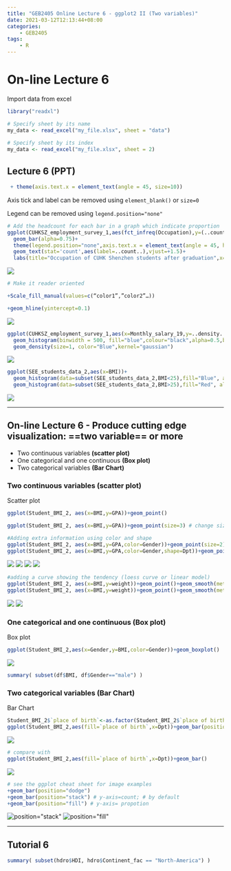 ```yaml
---
title: "GEB2405 Online Lecture 6 - ggplot2 II (Two variables)"
date: 2021-03-12T12:13:44+08:00
categories:
    - GEB2405
tags:
    - R
---
```


# On-line Lecture 6

Import data from excel

```R
library("readxl")

# Specify sheet by its name
my_data <- read_excel("my_file.xlsx", sheet = "data")
  
# Specify sheet by its index
my_data <- read_excel("my_file.xlsx", sheet = 2)
```



## Lecture 6 (PPT)

```R
 + theme(axis.text.x = element_text(angle = 45, size=10))
```

Axis tick and label can be removed using `element_blank()` or `size=0` 

Legend can be removed using `legend.position="none"` 

```R
# Add the headcount for each bar in a graph which indicate proportion
ggplot(CUHKSZ_employment_survey_1,aes(fct_infreq(Occupation),y=(..count..)/sum(..count..),fill=Occupation))+
  geom_bar(alpha=0.75)+
  theme(legend.position="none",axis.text.x = element_text(angle = 45, hjust = 1,size=9))+
  geom_text(stat='count',aes(label=..count..),vjust=+1.5)+
  labs(title="Occupation of CUHK Shenzhen students after graduation",x=NULL, y="Proportion")
```

![](ppt_1.png)


```R
# Make it reader oriented

+Scale_fill_manual(values=c(“color1”,”color2”…))

+geom_hline(yintercept=0.1)
```

![](ppt_2.png)

```R
ggplot(CUHKSZ_employment_survey_1,aes(x=Monthly_salary_19,y=..density..))+
  geom_histogram(binwidth = 500, fill="blue",colour="black",alpha=0.5,boundary=8000)+
  geom_density(size=1, color="Blue",kernel="gaussian")
```

![](ppt_3.png)

```R
ggplot(SEE_students_data_2,aes(x=BMI))+
  geom_histogram(data=subset(SEE_students_data_2,BMI<25),fill="Blue", alpha=0.5,binwidth = 1,color="Black")+
  geom_histogram(data=subset(SEE_students_data_2,BMI>25),fill="Red", alpha=0.5,binwidth = 1,color="Black")
```

![](ppt_4.png)


---

## On-line Lecture 6 - Produce cutting edge visualization: ==two variable== or more

* Two continuous variables **(scatter plot)** 
* One categorical and one continuous **(Box plot)** 
* Two categorical variables **(Bar Chart)** 

### Two continuous variables (scatter plot)

Scatter plot

```R
ggplot(Student_BMI_2, aes(x=BMI,y=GPA))+geom_point()

ggplot(Student_BMI_2, aes(x=BMI,y=GPA))+geom_point(size=3) # change size of the point

#Adding extra information using color and shape
ggplot(Student_BMI_2, aes(x=BMI,y=GPA,color=Gender))+geom_point(size=2)
ggplot(Student_BMI_2, aes(x=BMI,y=GPA,color=Gender,shape=Dpt))+geom_point(size=2)
```

![](1.png)
![](2.png)
![](3.png)
![](4.png)

```R
#adding a curve showing the tendency (loess curve or linear model)
ggplot(Student_BMI_2, aes(x=BMI,y=weight))+geom_point()+geom_smooth(method="lm")
ggplot(Student_BMI_2, aes(x=BMI,y=weight))+geom_point()+geom_smooth(method="loess")
```

![](5.png)
![](6.png)

### One categorical and one continuous (Box plot)

Box plot

```R
ggplot(Student_BMI_2,aes(x=Gender,y=BMI,color=Gender))+geom_boxplot()
```

![](7.png)

```R
summary( subset(df$BMI, df$Gender=="male") )
```



### Two categorical variables (Bar Chart)

Bar Chart

```R
Student_BMI_2$`place of birth`<-as.factor(Student_BMI_2$`place of birth`)
ggplot(Student_BMI_2,aes(fill=`place of birth`,x=Dpt))+geom_bar(position="dodge")
```

![](8.png)

```R
# compare with
ggplot(Student_BMI_2,aes(fill=`place of birth`,x=Dpt))+geom_bar()
```

![](9.png)

```R
# see the ggplot cheat sheet for image examples
+geom_bar(position="dodge")
+geom_bar(position="stack") # y-axis=count; # by default
+geom_bar(position="fill") # y-axis= propotion
```

![position="stack"](10.png)
![position="fill"](11.png)

---

## Tutorial 6

```R
summary( subset(hdro$HDI, hdro$Continent_fac == "North-America") )
```

